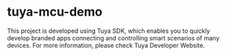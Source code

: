 # tuya-mcu-demo
This project is developed using Tuya SDK, which enables you to quickly develop branded apps connecting and controlling smart scenarios of many devices.
For more information, please check Tuya Developer Website.

